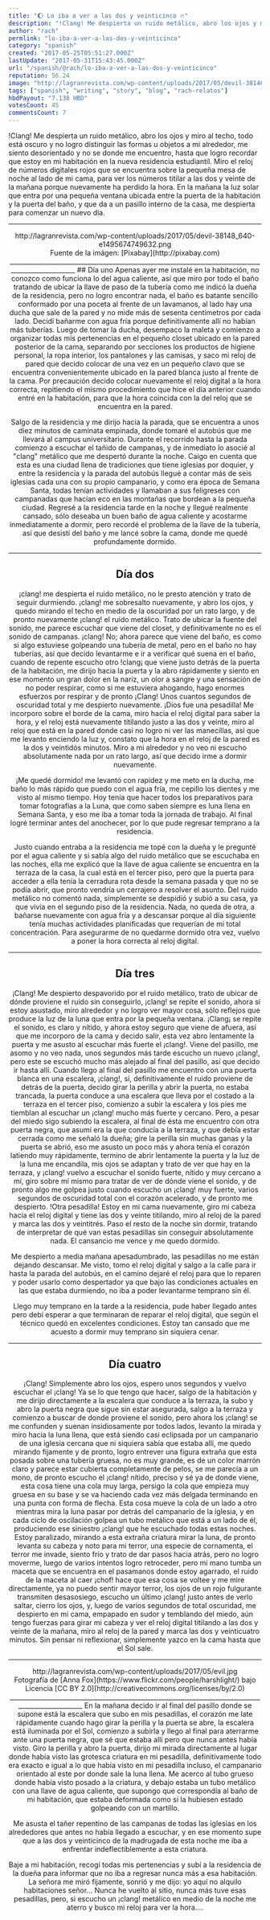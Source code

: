 ```yaml
---
title: "🌔 Lo iba a ver a las dos y veinticinco 🔥"
description: "!Clang! Me despierta un ruido metálico, abro los ojos y miro al techo, todo está oscuro y no logro distinguir las formas u objetos a mi alrededor, me ..."
author: "rach"
permlink: "lo-iba-a-ver-a-las-dos-y-veinticinco"
category: "spanish"
created: "2017-05-25T05:51:27.000Z"
lastUpdate: "2017-05-31T15:43:45.000Z"
url: "/spanish/@rach/lo-iba-a-ver-a-las-dos-y-veinticinco"
reputation: 56.24
image: "http://lagranrevista.com/wp-content/uploads/2017/05/devil-38148_640-e1495674749632.png"
tags: ["spanish", "writing", "story", "blog", "rach-relatos"]
hbdPayout: "7.138 HBD"
votesCount: 45
commentsCount: 7
---
```


!Clang! Me despierta un ruido metálico, abro los ojos y miro al techo, todo está oscuro y no logro distinguir las formas u objetos a mi alrededor, me siento desorientado y no se donde me encuentro, hasta que logro recordar que estoy en mi habitación en la nueva residencia estudiantil. Miro el reloj de números digitales rojos que se encuentra sobre la pequeña mesa de noche al lado de mi cama, para ver los números titilar a las dos y veinte de la mañana porque nuevamente ha perdido la hora. En la mañana la luz solar que entra por una pequeña ventana ubicada entre la puerta de la habitación y la puerta del baño,  y que da a un pasillo interno de la casa, me despierta para comenzar un nuevo día. 
__________________________________________________________________________________________________
<center>http://lagranrevista.com/wp-content/uploads/2017/05/devil-38148_640-e1495674749632.png</center>
<center>Fuente de la imágen: [Pixabay](http://pixabay.com)
__________________________________________________________________________________________________
## Día uno
Apenas ayer me instalé en la habitación, no conozco como funciona lo del agua caliente, así que miro por todo el baño tratando de ubicar la llave de paso de la tubería como me indicó la dueña de la residencia, pero no logro encontrar nada, el baño es batante sencillo conformado por una poceta al frente de un lavamanos, al lado hay una ducha que sale de la pared y no mide más de sesenta centímetros por cada lado. Decidí bañarme con agua fría porque definitivamente allí no habían más tuberías. Luego de tomar la ducha, desempaco la maleta y comienzo a organizar todas mis pertenencias en el pequeño closet ubicado en la pared posterior de la cama, separando por secciones los productos de higiene personal, la ropa interior, los pantalones y las camisas, y saco mi reloj de pared que decido colocar de una vez en un pequeño clavo que se encuentra convenientemente ubicado en la pared blanca justo al frente de la cama. Por precaución decido colocar nuevamente el reloj digital a la hora correcta, repitiendo el mismo procedimiento que hice el día anterior cuando entré en la habitación,  para que la hora coincida con la del reloj  que se encuentra en la pared.

Salgo de la residencia y me dirijo hacia la parada, que se encuentra a unos diez minutos de caminata empinada, donde tomaré el autobús que me llevará al campus universitario. Durante el recorrido hasta la parada comienzo a escuchar el tañido de campanas, y de inmediato lo asocié al "clang" metálico que me despertó durante la noche. Caigo en cuenta que esta es una ciudad llena de tradiciones que tiene iglesias por doquier, y entre la residencia y la parada del autobús llegué a contar más de seis iglesias cada una con su propio campanario, y como era época de Semana Santa, todas tenían actividades y llamaban a sus feligreses con campanadas que hacían eco en las montañas que bordean a la pequeña ciudad.
Regresé a la residencia tarde en la noche y llegué realmente cansado, sólo deseaba un buen baño de agua caliente  y acostarme inmediatamente a dormir,  pero recordé el problema de la llave de la tubería, así que desistí del baño y me lancé sobre la cama, donde me quedé profundamente dormido. 
__________________________________________________________________________________________________
## Día dos

¡clang! me despierta el ruido metálico, no le presto atención y trato de seguir durmiendo. ¡clang! me sobresalto nuevamente, y abro los ojos, y quedo mirando el techo en medio de la oscuridad por un rato largo, y de pronto nuevamente ¡clang! el ruido metálico. Trato de ubicar la fuente del sonido, me parece escuchar que viene del closet, y definitivamente no es el sonido de campanas. ¡clang! No; ahora parece que viene del baño, es como si algo estuviese golpeando una tubería de metal, pero en el baño no hay tuberías, así que decido levantarme e ir a verificar qué suena en el baño, cuando de repente escucho otro !clang¡ que viene justo detrás de la puerta de la habitación, me dirijo hacia la puerta y la abro rápidamente y siento en ese momento un gran dolor en la nariz, un olor a sangre y una sensación de no poder respirar, como si me estuviera ahogando, hago enormes esfuerzos por respirar y de pronto ¡Clang! Unos cuantos segundos de oscuridad total y me despierto nuevamente. ¡Dios fue una pesadilla! Me incorporo sobre el borde de la cama, miro hacia el reloj digital para saber la hora,  y el reloj está nuevamente titilando justo a las dos y veinte, miro al reloj que está en la pared donde casi no logro ni ver las manecillas, así que me levanto enciendo la luz y, constato que la hora en el reloj de la pared es la dos y veintidós minutos. Miro a mi alrededor y no veo ni escucho absolutamente nada por un rato largo, así que decido irme a dormir nuevamente. 

¡Me quedé dormido! me levantó con rapidez y me meto en la ducha, me baño lo más rápido que puedo con el agua fría, me cepillo los dientes y me visto al mismo tiempo. Hoy tenía que hacer todos los preparativos para tomar fotografías a la Luna, que como saben siempre es luna llena en Semana Santa, y eso me iba a tomar toda la jornada de trabajo. Al final logré terminar antes del anochecer, por lo que pude regresar temprano a la residencia. 

Justo cuando entraba a la residencia me topé con la dueña y le pregunté por el agua caliente y si sabía algo del ruido metálico que se escuchaba en las noches, ella me explicó que la llave de agua caliente se encuentra en la terraza de la casa, la cual está en el tercer piso, pero que la puerta para acceder a ella tenía la cerradura rota desde la semana pasada y que no se podía abrir, que pronto vendría un cerrajero a resolver el asunto. Del ruido metálico no comentó nada, simplemente se despidió y subió a su casa, ya que vivía en el segundo piso de la residencia. Nada, no queda de otra,  a bañarse nuevamente con agua fría y a descansar porque al día siguiente tenía muchas actividades planificadas que requerían de mi total concentración. Para asegurarme de no quedarme dormido otra vez, vuelvo a poner la hora correcta al reloj digital.
__________________________________________________________________________________________________
## Día tres

¡Clang! Me despierto despavorido por el ruido metálico, trato de ubicar de dónde proviene el ruido sin conseguirlo, ¡clang! se repite el sonido, ahora sí estoy asustado, miro alrededor y no logro ver mayor cosa, sólo reflejos que produce la luz de la luna que entra por la pequeña ventana. ¡Clang¡ se repite el sonido, es claro y nítido, y ahora estoy seguro que viene de afuera, así que me incorporo de la cama y decido salir, esta vez abro lentamente la puerta y me asusto al escuchar más fuerte el ¡clang!. Viene del pasillo, me asomo y no veo nada, unos segundos más tarde escucho un nuevo ¡clang!, pero este se escuchó mucho más alejado al final del pasillo, así que decido ir hasta allí. Cuando llego al final del pasillo me encuentro con una puerta blanca en una escalera, ¡clang!, sí, definitivamente el ruido proviene de detrás de la puerta, decido girar la perilla y abrir la puerta, no estaba trancada, la puerta conduce a una escalera que lleva por el costado a la terraza en el tercer piso, comienzo a subir la escalera y los pies me tiemblan al escuchar un ¡clang! mucho más fuerte y cercano. Pero, a pesar del miedo sigo subiendo la escalera, al final de ésta me encuentro con otra puerta negra, que asumí era la que conducía a la terraza, y que debía estar cerrada como me señaló la dueña; gire la perilla sin muchas ganas y la puerta se abrió, eso me asusto un poco más y ahora tenía el corazón latiendo muy rápidamente, termino de abrir lentamente la puerta y la luz de la luna me encandila, mis ojos se adaptan y trato de ver que hay en la terraza, y ¡clang! vuelvo a escuchar el sonido fuerte, nítido y muy cercano a mí, giro sobre mí mismo para tratar de ver de dónde viene el sonido, y de pronto algo me golpea justo cuando escucho un ¡clang! muy fuerte, varios segundos de oscuridad total con el corazón acelerado, y de pronto me despierto. !Otra pesadilla! Estoy en mi cama nuevamente, giro mi cabeza hacia el reloj digital y tiene las dos y veinte titilando, miro al reloj de la pared y marca las dos y veintitrés. Paso el resto de la noche sin dormir, tratando de interpretar de qué van estas pesadillas sin conseguir absolutamente nada. El cansancio me vence y me quedo dormido. 

Me despierto a media mañana apesadumbrado, las pesadillas no me están dejando descansar. Me visto, tomo el reloj digital y salgo a la calle para ir hasta la parada del autobús, en el camino dejaré el reloj para que lo reparen y poder usarlo como despertador ya que  bajo las condiciones  actuales en las que estaba durmiendo, no iba a poder levantarme temprano sin él. 

Llego muy temprano en la tarde a la residencia, pude haber llegado antes pero debí esperar a que terminaran de reparar el reloj digital, que según el técnico quedó en excelentes condiciones. Estoy tan cansado que me acuesto a dormir muy temprano sin siquiera cenar.
__________________________________________________________________________________________________
## Día cuatro

¡Clang! Simplemente abro los ojos, espero unos segundos y vuelvo escuchar el ¡clang! Ya se lo que tengo que hacer, salgo de la habitación y me dirijo directamente a la escalera que conduce a la terraza, la subo y abro la puerta negra que sigue sin estar asegurada, salgo a la terraza y comienzo a buscar de donde proviene el sonido, pero ahora los ¡clang! se me confunden y suenan insidiosamente por todos lados, levanto la mirada y miro hacia la luna llena, que está siendo casi eclipsada por un campanario de una iglesia cercana que ni siquiera sabía que estaba allí, me quedo mirando fijamente y de pronto, logro entrever una figura extraña que esta posada sobre una tubería gruesa, no es muy grande, es de un color marrón claro y parece estar cubierta completamente de pelos, se me parecía a un mono, de pronto escucho el ¡clang! nítido, preciso y sé ya de donde viene, esta cosa tiene una cola muy larga, persigo la cola que empieza muy gruesa en su base y se va haciendo cada vez más delgada terminando en una punta con forma de flecha. Esta cosa mueve la cola de un lado a otro mientras mira la luna pasar por detrás del campanario de la iglesia, y en cada ciclo de oscilación golpea un tubo metálico que está a un lado de él, produciendo ese siniestro ¡clang! que he escuchado todas estas noches. Estoy paralizado, mirando a esta extraña criatura mirar la luna, de pronto levanta su cabeza y noto para mi terror, una especie de cornamenta, el terror me invade, siento frío y trato de dar pasos hacia atrás, pero no logro moverme, luego de varios intentos logro retroceder, pero mi mano tumba un maceta que se encuentra en el pasamanos donde estoy agarrado, el ruido de la maceta al caer ¡chof! hace que esa cosa se voltee y me mire directamente, ya no puedo sentir mayor terror, los ojos de un rojo fulgurante transmiten desasosiego, escucho un último ¡clang! justo antes de verlo saltar, cierro los ojos, y, luego de varios segundos de total oscuridad, me despierto en mi cama, empapado en sudor y temblando del miedo, aún tengo fuerzas para girar mi cabeza y ver el reloj digital titilando a las dos y veinte de la mañana, miro al reloj de la pared y  marca las dos y veinticuatro minutos. Sin pensar ni reflexionar, simplemente yazco en la cama hasta que el Sol sale.
__________________________________________________________________________________________________
<center>http://lagranrevista.com/wp-content/uploads/2017/05/evil.jpg</center>
<center>Fotografía de  [Anna Fox](https://www.flickr.com/people/harshlight/) bajo Licencia [CC BY 2.0](http://creativecommons.org/licenses/by/2.0)</center>
__________________________________________________________________________________________________
En la mañana decido ir al final del pasillo donde se supone está la escalera que subo en mis pesadillas, el corazón me late rápidamente cuando hago girar la perilla y la puerta se abre, la escalera está iluminada por el Sol, comienzo a subirla y llego al final para aterrarme ante una puerta negra, que sé que estaba allí pero que nunca antes había visto. Giro la perilla y abro la puerta, dirijo mi mirada directamente al lugar donde había visto las grotesca criatura en mi pesadilla, definitivamente todo era exacto e igual a lo que había visto en mi pesadilla incluso, el campanario orientado al este por donde sale la luna llena.
Me acerco al tubo grueso donde había visto posado a la criatura, y debajo estaba un tubo metálico con una  llave de agua caliente, que supongo que correspondía al baño de mi habitación, que estaba deformada como si la hubiesen estado golpeando con un martillo. 

Me asusta el tañer repentino de las campanas de todas las iglesias en los alrededores que antes no había llegado a escuchar, y en ese momento supe que a las dos y veinticinco de la madrugada de esta  noche me iba a enfrentar  indeflectiblemente a esta criatura.

Baje a mi habitación, recogí todas mis pertenencias y subí a la residencia de la dueña para informar que no iba a regresar nunca más a esa habitación. La señora me miró fijamente, sonrió y me dijo: yo aquí no alquilo habitaciones señor...
Nunca he vuelto al sitio, nunca más tuve esas pesadillas, pero, si escucho un ¡clang! metálico en medio de la noche me aterro y busco mi reloj para ver la hora....